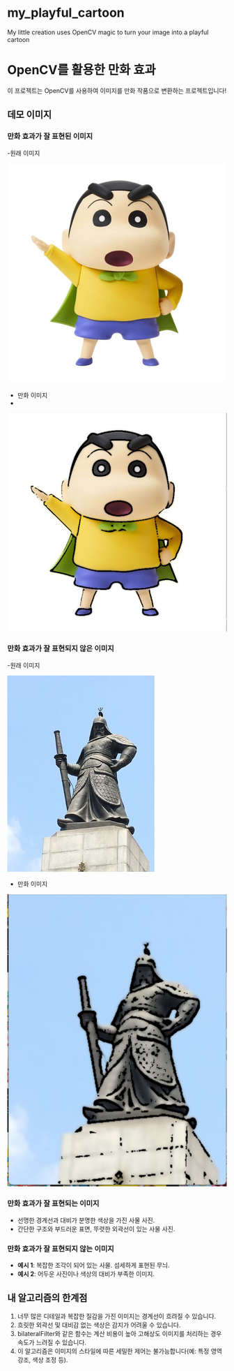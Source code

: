 # my_playful_cartoon
My little creation uses OpenCV magic to turn your image into a playful cartoon

# OpenCV를 활용한 만화 효과
이 프로젝트는 OpenCV를 사용하여 이미지를 만화 작품으로 변환하는 프로젝트입니다!

## 데모 이미지

### 만화 효과가 잘 표현된 이미지
-원래 이미지

![원래 이미지](/images/toys.jpg)

- 만화 이미지
- 
![잘 표현된 이미지](/images/Cap%202025-03-23%2016-20-38-471.jpg)

### 만화 효과가 잘 표현되지 않은 이미지
-원래 이미지

![원래 이미지](/images/image.jpg)

- 만화 이미지
  
![표현이 어려운 이미지](/images/Cap%202025-03-23%2015-51-30-219.jpg)

### 만화 효과가 잘 표현되는 이미지
- 선명한 경계선과 대비가 분명한 색상을 가진 사물 사진.
- 간단한 구조와 부드러운 표면, 뚜렷한 외곽선이 있는 사물 사진.

### 만화 효과가 잘 표현되지 않는 이미지
- **예시 1**: 복잡한 조각이 되어 있는 사물. 섬세하게 표현된 무늬. 
- **예시 2**: 어두운 사진이나 색상의 대비가 부족한 이미지.

## 내 알고리즘의 한계점
1. 너무 많은 디테일과 복잡한 질감을 가진 이미지는 경계선이 흐려질 수 있습니다.
2. 흐릿한 외곽선 및 대비감 없는 색상은 감지가 어려울 수 있습니다.
3. bilateralFilter와 같은 함수는 계산 비용이 높아 고해상도 이미지를 처리하는 경우 속도가 느려질 수 있습니다.
4. 이 알고리즘은 이미지의 스타일에 따른 세밀한 제어는 불가능합니다(예: 특정 영역 강조, 색상 조정 등).


